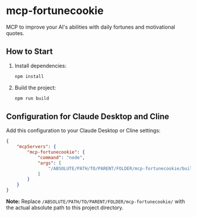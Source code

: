 # mcp-fortunecookie

MCP to improve your AI's abilities with daily fortunes and motivational quotes.

## How to Start

1. Install dependencies:
   ```bash
   npm install
   ```

2. Build the project:
   ```bash
   npm run build
   ```

## Configuration for Claude Desktop and Cline

Add this configuration to your Claude Desktop or Cline settings:

```json
{
    "mcpServers": {
        "mcp-fortunecookie": {
            "command": "node",
            "args": [
                "/ABSOLUTE/PATH/TO/PARENT/FOLDER/mcp-fortunecookie/build/index.js"
            ]
        }
    }
}
```

**Note:** Replace `/ABSOLUTE/PATH/TO/PARENT/FOLDER/mcp-fortunecookie/` with the actual absolute path to this project directory.
